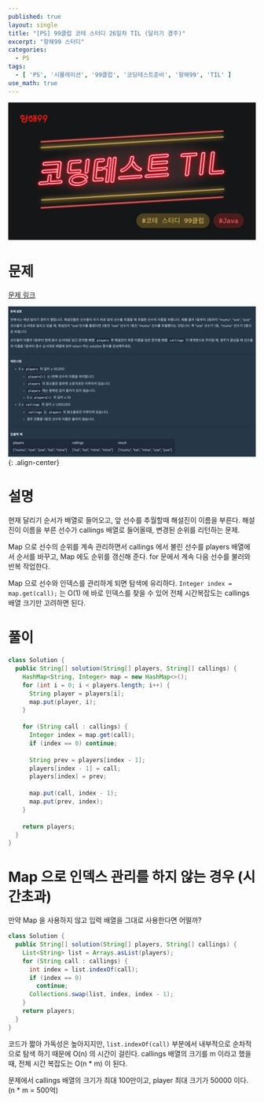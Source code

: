 ```yaml
---
published: true
layout: single
title: "[PS] 99클럽 코테 스터디 26일차 TIL (달리기 경주)"
excerpt: "항해99 스터디"
categories:
  - PS
tags:
  - [ 'PS', '시뮬레이션', '99클럽', '코딩테스트준비', '항해99', 'TIL' ]
use_math: true
---
```



![img_3.png](https://github.com/zhtmr/static-files-for-posting/blob/main/static-files-for-posting/20240722/99club_TIL_thumbnail/%EA%B8%B0%EB%B3%B8%ED%98%951_java.png?raw=true)


# 문제
[문제 링크](https://school.programmers.co.kr/learn/courses/30/lessons/178871)

![img_3.png](https://github.com/zhtmr/static-files-for-posting/blob/main/static-files-for-posting/20240816/ex.png?raw=true){: .align-center}


# 설명
현재 달리기 순서가 배열로 들어오고, 앞 선수를 추월할때 해설진이 이름을 부른다. 해설진이 이름을 부른 선수가 callings 배열로 들어올때, 변경된 순위를 리턴하는 문제.

Map 으로 선수의 순위를 계속 관리하면서 callings 에서 불린 선수를 players 배열에서 순서를 바꾸고, Map 에도 순위를 갱신해 준다.
for 문에서 계속 다음 선수를 불러와 반복 작업한다.

Map 으로 선수와 인덱스를 관리하게 되면 탐색에 유리하다. `Integer index = map.get(call);` 는 O(1) 에 바로 인덱스를 찾을 수 있어 전체 시간복잡도는 callings 배열 크기만 고려하면 된다.
# 풀이
```java
class Solution {
  public String[] solution(String[] players, String[] callings) {
    HashMap<String, Integer> map = new HashMap<>();
    for (int i = 0; i < players.length; i++) {
      String player = players[i];
      map.put(player, i);
    }

    for (String call : callings) {
      Integer index = map.get(call);
      if (index == 0) continue;

      String prev = players[index - 1];
      players[index - 1] = call;
      players[index] = prev;

      map.put(call, index - 1);
      map.put(prev, index);
    }

    return players;
  }
}
```

# Map 으로 인덱스 관리를 하지 않는 경우 (시간초과)
만약 Map 을 사용하지 않고 입력 배열을 그대로 사용한다면 어떨까?

```java
class Solution {
  public String[] solution(String[] players, String[] callings) {
    List<String> list = Arrays.asList(players);
    for (String call : callings) {
      int index = list.indexOf(call);
      if (index == 0)
        continue;
      Collections.swap(list, index, index - 1);
    }
    return players;
  }
}
```
코드가 짧아 가독성은 높아지지만, `list.indexOf(call)` 부분에서 내부적으로 순차적으로 탐색 하기 때문에 O(n) 의 시간이 걸린다.
callings 배열의 크기를 m 이라고 했을때, 전체 시간 복잡도는 O(n * m) 이 된다.

문제에서 callings 배열의 크기가 최대 100만이고, player 최대 크기가 50000 이다. (n * m = 500억)